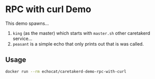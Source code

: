 # RPC with curl Demo

This demo spawns...

1. ``king`` (as the master) which starts with ``master.sh`` other caretakerd service...
2. ``peasant`` is a simple echo that only prints out that is was called.

## Usage

```bash
docker run --rm echocat/caretakerd-demo-rpc-with-curl
```
